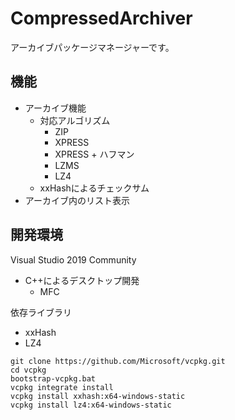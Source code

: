 # CompressedArchiver
アーカイブパッケージマネージャーです。

## 機能
* アーカイブ機能
  * 対応アルゴリズム
    * ZIP
    * XPRESS
    * XPRESS + ハフマン
    * LZMS
    * LZ4
  * xxHashによるチェックサム
* アーカイブ内のリスト表示

## 開発環境
Visual Studio 2019 Community
* C++によるデスクトップ開発
  * MFC

依存ライブラリ
* xxHash
* LZ4
```
git clone https://github.com/Microsoft/vcpkg.git
cd vcpkg
bootstrap-vcpkg.bat
vcpkg integrate install
vcpkg install xxhash:x64-windows-static
vcpkg install lz4:x64-windows-static
```
